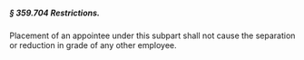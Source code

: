 ##### § 359.704 Restrictions. #####

Placement of an appointee under this subpart shall not cause the separation or reduction in grade of any other employee.